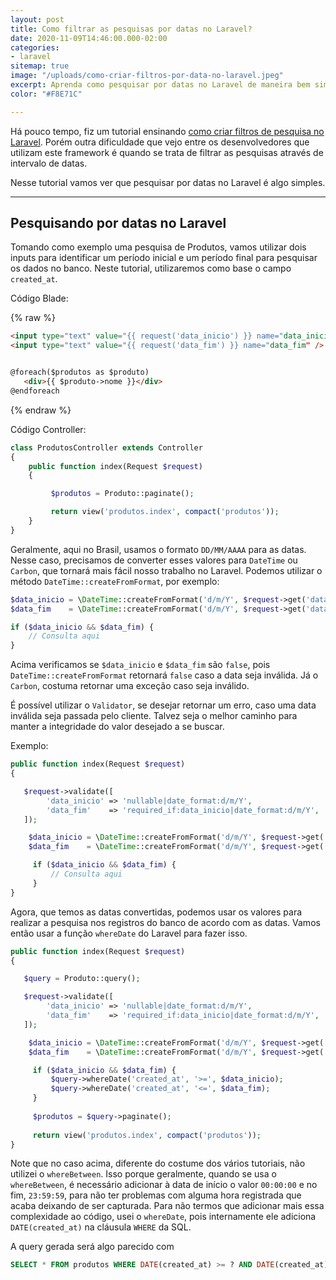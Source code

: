 ```yaml
---
layout: post
title: Como filtrar as pesquisas por datas no Laravel?
date: 2020-11-09T14:46:00.000-02:00
categories:
- laravel
sitemap: true
image: "/uploads/como-criar-filtros-por-data-no-laravel.jpeg"
excerpt: Aprenda como pesquisar por datas no Laravel de maneira bem simples!
color: "#F8E71C"

---
```

Há pouco tempo, fiz um tutorial ensinando [como criar filtros de pesquisa no Laravel](https://wallacemaxters.com.br/blog/2020/03/29/laravel-como-criar-filtros-de-pesquisa-no-eloquent-de-maneira-eficiente "Como criar filtros de pesquisa no Laravel"). Porém outra dificuldade que vejo entre os desenvolvedores que utilizam este framework é quando se trata de filtrar as pesquisas através de intervalo de datas.

Nesse tutorial vamos ver que pesquisar por datas no Laravel é algo simples.
<hr/>

## Pesquisando por datas no Laravel

Tomando como exemplo uma pesquisa de Produtos, vamos utilizar dois inputs para identificar um período inicial e um período final para pesquisar os dados no banco. Neste tutorial, utilizaremos como base o campo `created_at`.

Código Blade:

{% raw %}

```html
<input type="text" value="{{ request('data_inicio') }} name="data_inicio" />
<input type="text" value="{{ request('data_fim') }} name="data_fim" />


@foreach($produtos as $produto)
   <div>{{ $produto->nome }}</div>
@endforeach
```

{% endraw %}

Código Controller:

```php
class ProdutosController extends Controller 
{
    public function index(Request $request) 
    {

         $produtos = Produto::paginate();

         return view('produtos.index', compact('produtos'));
    }
}

```

Geralmente, aqui no Brasil, usamos o formato `DD/MM/AAAA` para as datas. Nesse caso, precisamos de converter esses valores para `DateTime` ou `Carbon`, que tornará mais fácil nosso trabalho no Laravel. Podemos utilizar o método `DateTime::createFromFormat`, por exemplo:

```php
$data_inicio = \DateTime::createFromFormat('d/m/Y', $request->get('data_inicio'));
$data_fim    = \DateTime::createFromFormat('d/m/Y', $request->get('data_fim'));

if ($data_inicio && $data_fim) {
    // Consulta aqui
}
```

Acima verificamos se `$data_inicio` e `$data_fim` são `false`, pois `DateTime::createFromFormat` retornará `false` caso a data seja inválida. Já o `Carbon`, costuma retornar uma exceção caso seja inválido.

É possível utilizar o `Validator`, se desejar retornar um erro, caso uma data inválida seja passada pelo cliente. Talvez seja o melhor caminho para manter a integridade do valor desejado a se buscar.

Exemplo:

```php
public function index(Request $request) 
{

   $request->validate([
        'data_inicio' => 'nullable|date_format:d/m/Y',
        'data_fim'    => 'required_if:data_inicio|date_format:d/m/Y',
   ]);

    $data_inicio = \DateTime::createFromFormat('d/m/Y', $request->get('data_inicio'));
    $data_fim    = \DateTime::createFromFormat('d/m/Y', $request->get('data_fim'));

     if ($data_inicio && $data_fim) {
         // Consulta aqui
     }
}
```

Agora, que temos as datas convertidas, podemos usar os valores para realizar a pesquisa nos registros do banco de acordo com as datas. Vamos então usar a função `whereDate` do Laravel para fazer isso.

```php
public function index(Request $request) 
{

   $query = Produto::query();

   $request->validate([
        'data_inicio' => 'nullable|date_format:d/m/Y',
        'data_fim'    => 'required_if:data_inicio|date_format:d/m/Y',
   ]);

    $data_inicio = \DateTime::createFromFormat('d/m/Y', $request->get('data_inicio'));
    $data_fim    = \DateTime::createFromFormat('d/m/Y', $request->get('data_fim'));

     if ($data_inicio && $data_fim) {
         $query->whereDate('created_at', '>=', $data_inicio);
         $query->whereDate('created_at', '<=', $data_fim);
     }
     
     $produtos = $query->paginate();
     
     return view('produtos.index', compact('produtos'));
}
```

Note que no caso acima, diferente do costume dos vários tutoriais, não utilizei o `whereBetween`. Isso porque geralmente, quando se usa o `whereBetween`, é necessário adicionar à data de início o valor `00:00:00` e no fim, `23:59:59`, para não ter problemas com alguma hora registrada que acaba deixando de ser capturada.  Para não termos que adicionar mais essa complexidade ao código, usei o `whereDate`, pois internamente ele adiciona `DATE(created_at)` na cláusula `WHERE` da SQL.

A query gerada será algo parecido com

```sql
SELECT * FROM produtos WHERE DATE(created_at) >= ? AND DATE(created_at) <= ?
```